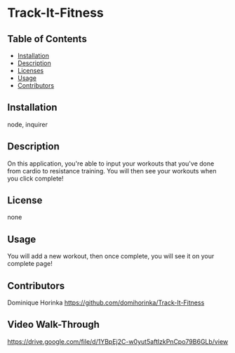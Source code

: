 # Track-It-Fitness

## Table of Contents

- [Installation](#installation)
- [Description](#description)
- [Licenses](#license)
- [Usage](#usage)
- [Contributors](#contributors)

## Installation

node, inquirer

## Description

On this application, you're able to input your workouts that you've done from cardio to resistance training. You will then see your workouts when you click complete!

## License

none

## Usage

You will add a new workout, then once complete, you will see it on your complete page!

## Contributors

Dominique Horinka
https://github.com/domihorinka/Track-It-Fitness

## Video Walk-Through

https://drive.google.com/file/d/1YBpEj2C-w0yut5aftlzkPnCpo79B6GLb/view
